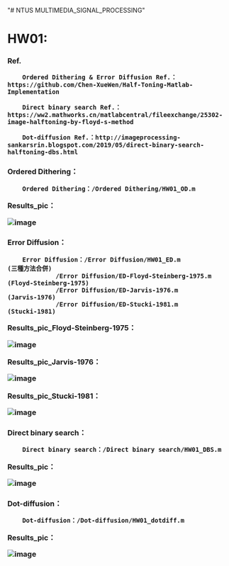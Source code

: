 "# NTUS MULTIMEDIA_SIGNAL_PROCESSING" 

<h1>HW01:

<h3>Ref.

		Ordered Dithering & Error Diffusion Ref.： https://github.com/Chen-XueWen/Half-Toning-Matlab-Implementation

		Direct binary search Ref.： https://ww2.mathworks.cn/matlabcentral/fileexchange/25302-image-halftoning-by-floyd-s-method

		Dot-diffusion Ref.：http://imageprocessing-sankarsrin.blogspot.com/2019/05/direct-binary-search-halftoning-dbs.html


<h3>Ordered Dithering：

        Ordered Dithering：/Ordered Dithering/HW01_OD.m

Results_pic：

![image](https://github.com/junyi1997/MULTIMEDIA_SIGNAL_PROCESSING/blob/main/HW01/Ordered%20Dithering/Ordered%20Dithering.bmp)

<h3>Error Diffusion：

        Error Diffusion：/Error Diffusion/HW01_ED.m                     (三種方法合併)
			     /Error Diffusion/ED-Floyd-Steinberg-1975.m     (Floyd-Steinberg-1975)
			     /Error Diffusion/ED-Jarvis-1976.m              (Jarvis-1976)
			     /Error Diffusion/ED-Stucki-1981.m              (Stucki-1981)

Results_pic_Floyd-Steinberg-1975：

![image](https://github.com/junyi1997/MULTIMEDIA_SIGNAL_PROCESSING/blob/main/HW01/Error%20Diffusion/Error%20Diffusion-Floyd-Steinberg-1975.bmp)

Results_pic_Jarvis-1976：

![image](https://github.com/junyi1997/MULTIMEDIA_SIGNAL_PROCESSING/blob/main/HW01/Error%20Diffusion/Error%20Diffusion-Jarvis-1976.bmp)

Results_pic_Stucki-1981：

![image](https://github.com/junyi1997/MULTIMEDIA_SIGNAL_PROCESSING/blob/main/HW01/Error%20Diffusion/Error%20Diffusion-Stucki-1981.bmp)


<h3>Direct binary search：
	    
        Direct binary search：/Direct binary search/HW01_DBS.m

Results_pic：

![image](https://github.com/junyi1997/MULTIMEDIA_SIGNAL_PROCESSING/blob/main/HW01/Direct%20binary%20search/Direct%20binary%20search%20halftone.bmp)

<h3>Dot-diffusion：

        Dot-diffusion：/Dot-diffusion/HW01_dotdiff.m

Results_pic：

![image](https://github.com/junyi1997/MULTIMEDIA_SIGNAL_PROCESSING/blob/main/HW01/Dot-diffusion/Halftoned%20Image.bmp)

	    
